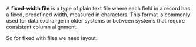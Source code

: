 
A **fixed-width file** is a type of plain text file where each field in a record has a fixed, predefined width, measured in characters. This format is commonly used for data exchange in older systems or between systems that require consistent column alignment.

So for fixed with files we need layout.
